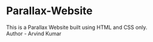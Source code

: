 # Parallax-Website
This is a Parallax Website built using HTML and CSS only.
<br>
Author - Arvind Kumar

